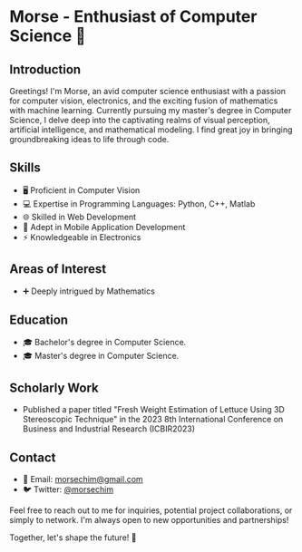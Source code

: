# Morse - Enthusiast of Computer Science 👋

## Introduction
Greetings! I'm Morse, an avid computer science enthusiast with a passion for computer vision, electronics, and the exciting fusion of mathematics with machine learning. Currently pursuing my master's degree in Computer Science, I delve deep into the captivating realms of visual perception, artificial intelligence, and mathematical modeling. I find great joy in bringing groundbreaking ideas to life through code.

## Skills
- 🖥️ Proficient in Computer Vision
- 💻 Expertise in Programming Languages: Python, C++, Matlab
- 🌐 Skilled in Web Development
- 📱 Adept in Mobile Application Development
- ⚡️ Knowledgeable in Electronics

## Areas of Interest
- ➕ Deeply intrigued by Mathematics

## Education
- 🎓 Bachelor's degree in Computer Science.
- 🎓 Master's degree in Computer Science.

## Scholarly Work
- Published a paper titled "Fresh Weight Estimation of Lettuce Using 3D Stereoscopic Technique" in the 2023 8th International Conference on Business and Industrial Research (ICBIR2023)

## Contact
- 📧 Email: [morsechim@gmail.com](mailto:morsechim@gmail.com)
- 🐦 Twitter: [@morsechim](https://twitter.com/morsechim)

Feel free to reach out to me for inquiries, potential project collaborations, or simply to network. I'm always open to new opportunities and partnerships!

Together, let's shape the future! 🚀
